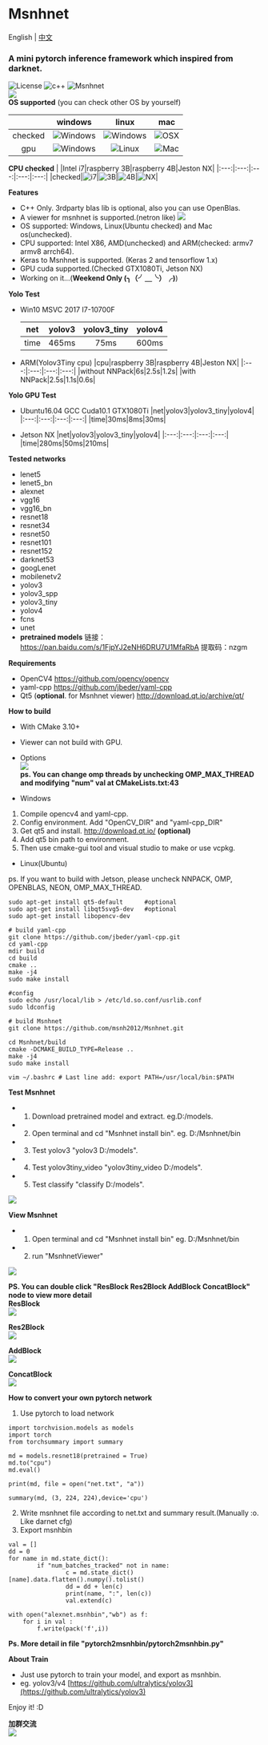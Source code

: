 # Msnhnet
English | [中文](https://blog.csdn.net/MSNH2012/article/details/107216704)</br>
###  A mini pytorch inference framework which inspired from darknet.
![License](https://img.shields.io/badge/license-MIT-green)
![c++](https://img.shields.io/badge/lauguage-c%2B%2B-green)
![Msnhnet](https://img.shields.io/badge/Msnh-Msnhnet-blue)</br>
![](readme_imgs/msnhnetviewer.png)</br>
**OS supported** (you can check other OS by yourself)

| |windows|linux|mac|
|:---:|:---:|:---:|:---:|
|checked|![Windows](https://img.shields.io/badge/build-passing-brightgreen.svg)|![Windows](https://img.shields.io/badge/build-passing-brightgreen.svg)|![OSX](https://img.shields.io/badge/build-unknown-lightgrey.svg)|
|gpu|![Windows](https://img.shields.io/badge/build-passing-brightgreen.svg)|![Linux](https://img.shields.io/badge/build-passing-brightgreen.svg)|![Mac](https://img.shields.io/badge/build-unknown-lightgrey.svg)|

**CPU checked**
| |Intel i7|raspberry 3B|raspberry 4B|Jeston NX|
|:---:|:---:|:---:|:---:|:---:|
|checked|![i7](https://img.shields.io/badge/build-passing-brightgreen.svg)|![3B](https://img.shields.io/badge/build-passing-brightgreen.svg)|![4B](https://img.shields.io/badge/build-passing-brightgreen.svg)|![NX](https://img.shields.io/badge/build-passing-brightgreen.svg)|

**Features**

- C++ Only. 3rdparty blas lib is optional, also you can use OpenBlas.
- A viewer for msnhnet is supported.(netron like)
![](readme_imgs/msnhnetviewer.png)
- OS supported: Windows, Linux(Ubuntu checked) and Mac os(unchecked).
- CPU supported: Intel X86, AMD(unchecked) and ARM(checked: armv7 armv8 arrch64).
- Keras to Msnhnet is supported. (Keras 2 and tensorflow 1.x)
- GPU cuda supported.(Checked GTX1080Ti, Jetson NX)
- Working on it...(**Weekend Only  (╮（╯＿╰）╭)**)

**Yolo Test** 
- Win10 MSVC 2017 I7-10700F

  |net|yolov3|yolov3_tiny|yolov4|
  |:---:|:---:|:---:|:---:|
  |time|465ms|75ms|600ms|


- ARM(Yolov3Tiny cpu)
  |cpu|raspberry 3B|raspberry 4B|Jeston NX|
  |:---:|:---:|:---:|:---:|
  |without NNPack|6s|2.5s|1.2s|
  |with NNPack|2.5s|1.1s|0.6s|

**Yolo GPU Test**
- Ubuntu16.04  GCC  Cuda10.1  GTX1080Ti
  |net|yolov3|yolov3_tiny|yolov4|
  |:---:|:---:|:---:|:---:|
  |time|30ms|8ms|30ms|
  
- Jetson NX
  |net|yolov3|yolov3_tiny|yolov4|
  |:---:|:---:|:---:|:---:|
  |time|280ms|50ms|210ms|

**Tested networks**
- lenet5
- lenet5_bn
- alexnet
- vgg16
- vgg16_bn
- resnet18
- resnet34
- resnet50
- resnet101
- resnet152
- darknet53
- googLenet
- mobilenetv2
- yolov3
- yolov3_spp
- yolov3_tiny
- yolov4
- fcns
- unet
- **pretrained models** 链接：https://pan.baidu.com/s/1FjpYJ2eNH6DRU7U1MfaRbA 
提取码：nzgm

**Requirements**
  * OpenCV4 https://github.com/opencv/opencv
  * yaml-cpp https://github.com/jbeder/yaml-cpp
  * Qt5 (**optional**. for Msnhnet viewer) http://download.qt.io/archive/qt/

**How to build**
- With CMake 3.10+
- Viewer can not build with GPU.
- Options</br>
![](readme_imgs/cmake_option.png)</br>
**ps. You can change omp threads by unchecking OMP_MAX_THREAD and modifying "num" val at CMakeLists.txt:43** </br>

- Windows
1. Compile opencv4 and yaml-cpp.
2. Config environment. Add "OpenCV_DIR" and "yaml-cpp_DIR" 
3. Get qt5 and install. http://download.qt.io/ **(optional)**
4. Add qt5 bin path to environment.
5. Then use cmake-gui tool and visual studio to make or use vcpkg.

- Linux(Ubuntu)

ps. If you want to build with Jetson, please uncheck NNPACK, OMP, OPENBLAS, NEON, OMP_MAX_THREAD.

```
sudo apt-get install qt5-default      #optional
sudo apt-get install libqt5svg5-dev   #optional
sudo apt-get install libopencv-dev

# build yaml-cpp
git clone https://github.com/jbeder/yaml-cpp.git
cd yaml-cpp
mdir build 
cd build 
cmake ..
make -j4
sudo make install 

#config 
sudo echo /usr/local/lib > /etc/ld.so.conf/usrlib.conf
sudo ldconfig

# build Msnhnet
git clone https://github.com/msnh2012/Msnhnet.git

cd Msnhnet/build
cmake -DCMAKE_BUILD_TYPE=Release ..  
make -j4
sudo make install

vim ~/.bashrc # Last line add: export PATH=/usr/local/bin:$PATH

```
**Test Msnhnet**
- 1. Download pretrained model and extract. eg.D:/models. 
- 2. Open terminal and cd "Msnhnet install bin". eg. D:/Msnhnet/bin
- 3. Test yolov3 "yolov3 D:/models".
- 4. Test yolov3tiny_video "yolov3tiny_video D:/models".
- 5. Test classify "classify D:/models".</br>

![](readme_imgs/dog.png)</br>

**View Msnhnet**
- 1. Open terminal and cd "Msnhnet install bin" eg. D:/Msnhnet/bin
- 2. run "MsnhnetViewer"

![](readme_imgs/viewer.png)</br>

**PS. You can double click "ResBlock Res2Block AddBlock ConcatBlock"  node to view more detail**</br>
**ResBlock**</br>
![](readme_imgs/ResBlock.png)</br>

**Res2Block**</br>
![](readme_imgs/Res2Block.png)</br>

**AddBlock**</br>
![](readme_imgs/AddBlock.png)</br>

**ConcatBlock**</br>
![](readme_imgs/ConcatBlock.png)</br>

**How to convert your own pytorch network**
1. Use pytorch to load network
```
import torchvision.models as models
import torch
from torchsummary import summary 

md = models.resnet18(pretrained = True)
md.to("cpu")
md.eval()

print(md, file = open("net.txt", "a"))

summary(md, (3, 224, 224),device='cpu')
```
2. Write msnhnet file according to net.txt and summary result.(Manually :o. Like darnet cfg)
3. Export msnhbin 
```
val = []
dd = 0
for name in md.state_dict():
        if "num_batches_tracked" not in name:
                c = md.state_dict()[name].data.flatten().numpy().tolist()
                dd = dd + len(c)
                print(name, ":", len(c))
                val.extend(c)

with open("alexnet.msnhbin","wb") as f:
    for i in val :
        f.write(pack('f',i))
```
**Ps. More detail in file "pytorch2msnhbin/pytorch2msnhbin.py"**

**About Train**
- Just use pytorch to train your model, and export as msnhbin.
- eg. yolov3/v4 [https://github.com/ultralytics/yolov3](https://github.com/ultralytics/yolov3)

Enjoy it! :D

**加群交流**</br>
![](readme_imgs/qq.png)</br>
